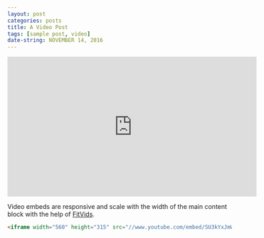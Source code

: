 ```yaml
---
layout: post
categories: posts
title: A Video Post
tags: [sample post, video]
date-string: NOVEMBER 14, 2016
---
```

<script src="//ajax.googleapis.com/ajax/libs/jquery/1.9.1/jquery.min.js"></script>
<script>window.jQuery || document.write('<script src="_/js/libs/jquery-1.9.1.min.js"><\/script>')</script>

<center>
<iframe width="560" height="315" src="https://www.youtube.com/embed/EqAnYPiZiNA" frameborder="0" allowfullscreen></iframe>
</center>

Video embeds are responsive and scale with the width of the main content block with the help of [FitVids](http://fitvidsjs.com/).

```html
<iframe width="560" height="315" src="//www.youtube.com/embed/SU3kYxJmWuQ" frameborder="0"></iframe>
```

<!-- FITVIDS -->
<script src="/assets/js/jquery.fitvids.js"></script>
<script>
  $(document).ready(function(){
    // Target your .container, .wrapper, .post, etc.
    $(".entry-content").fitVids();
  });
</script>